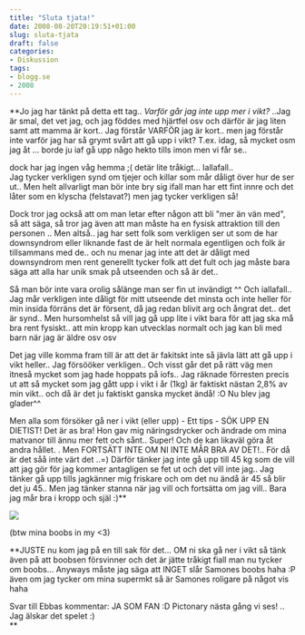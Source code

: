 ```yaml
---
title: "Sluta tjata!"
date: 2008-08-20T20:19:51+01:00
slug: sluta-tjata
draft: false
categories:
- Diskussion
tags:
- blogg.se
- 2008
---
```

**Jo jag har tänkt på detta ett tag.. _Varför går jag inte upp mer i vikt?_ ..Jag är smal, det vet jag, och jag föddes med hjärtfel osv och därför är jag liten samt att mamma är kort.. Jag förstår VARFÖR jag är kort.. men jag förstår inte varför jag har så grymt svårt att gå upp i vikt? T.ex. idag, så mycket osm jag åt ... borde ju iaf gå upp någo hekto tills imon men vi får se..  
  
dock har jag ingen våg hemma ;( detär lite tråkigt... Iallafall..  
Jag tycker verkligen synd om tjejer och killar som mår dåligt över hur de ser ut.. Men helt allvarligt man bör inte bry sig ifall man har ett fint innre och det låter som en klyscha (felstavat?) men jag tycker verkligen så!  
  
Dock tror jag också att om man letar efter någon att bli "mer än vän med", så att säga, så tror jag även att man måste ha en fysisk attraktion till den personen .. Men altså.. jag har sett folk som verkligen ser ut som de har downsyndrom eller liknande fast de är helt normala egentligen och folk är tillsammans med de.. och nu menar jag inte att det är dåligt med downsyndrom men rent generellt tycker folk att det fult och jag måste bara säga att alla har unik smak på utseenden och så är det..  
  
Så man bör inte vara orolig sålänge man ser fin ut invändigt ^^ Och iallafall.. Jag mår verkligen inte dåligt för mitt utseende det minsta och inte heller för min insida förräns det är försent, då jag redan blivit arg och ångrat det.. det är synd.. Men hursomhelst så vill jag gå upp lite i vikt bara för att jag ska må bra rent fysiskt.. att min kropp kan utvecklas normalt och jag kan bli med barn när jag är äldre osv osv  
  
Det jag ville komma fram till är att det är fakitskt inte så jävla lätt att gå upp i vikt heller.. Jag försööker verkligen.. Och visst går det på rätt väg men itneså mycket som jag hade hoppats på iofs.. Jag räknade förresten precis ut att så mycket som jag gått upp i vikt i år (1kg) är faktiskt nästan 2,8% av min vikt.. och då är det ju faktiskt ganska mycket ändå! :O Nu blev jag glader^^  
  
Men alla som försöker gå ner i vikt (eller upp) - Ett tips - SÖK UPP EN DIETIST! Det är as bra! Hon gav mig näringsdrycker och ändrade om mina matvanor till ännu mer fett och sånt.. Super! Och de kan likaväl göra åt andra hållet. . Men FORTSÄTT INTE OM NI INTE MÅR BRA AV DET!.. För då är det såå inte värt det ..=) Därför tänker jag inte gå upp till 45 kg som de vill att jag gör för jag kommer antagligen se fet ut och det vill inte jag.. Jag tänker gå upp tills jagkänner mig friskare och om det nu ändå är 45 så blir det ju 45.. Men jag tänker stanna när jag vill och fortsätta om jag vill.. Bara jag mår bra i kropp och själ :)**  
  
![](/assets/images/blogg.se/camilla-_15516348.jpg)  
  
(btw mina boobs in my <3)  
  
  
**JUSTE nu kom jag på en till sak för det... OM ni ska gå ner i vikt så tänk även på att boobsen försvinner och det är jätte tråkigt fiall man nu tycker om boobs... Anyways måste jag säga att INGET slår Samones boobs haha :P även om jag tycker om mina supermkt så är Samones roligare på något vis haha  
  
  
Svar till Ebbas kommentar: JA SOM FAN :D Pictonary nästa gång vi ses! .. Jag älskar det spelet :)  
**